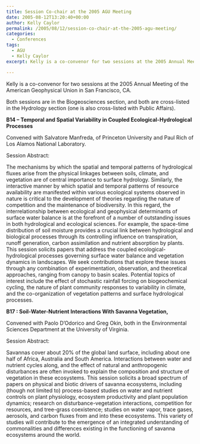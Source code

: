 ```yaml
---
title: Session Co-chair at the 2005 AGU Meeting
date: 2005-08-12T13:20:40+00:00
author: Kelly Caylor
permalink: /2005/08/12/session-co-chair-at-the-2005-agu-meeting/
categories:
  - Conferences
tags: 
  - AGU
  - Kelly Caylor
excerpt: Kelly is a co-convenor for two sessions at the 2005 Annual Meeting of the American Geophysical Union in San Francisco, CA.'

---
```



Kelly is a co-convenor for two sessions at the 2005 Annual Meeting of the American Geophysical Union in San Francisco, CA.


Both sessions are in the Biogeosciences section, and both are cross-listed in the Hydrology section (one is also cross-listed with Public Affairs). 

**B14 &#8211; Temporal and Spatial Variability in Coupled Ecological-Hydrological Processes**
  
Convened with Salvatore Manfreda, of Princeton University and Paul Rich of Los Alamos National Laboratory.

Session Abstract:
  
The mechanisms by which the spatial and temporal patterns of hydrological fluxes arise from the physical linkages between soils, climate, and vegetation are of central importance to surface hydrology. Similarly, the interactive manner by which spatial and temporal patterns of resource availability are manifested within various ecological systems observed in nature is critical to the development of theories regarding the nature of competition and the maintenance of biodiversity. In this regard, the interrelationship between ecological and geophysical determinants of surface water balance is at the forefront of a number of outstanding issues in both hydrological and ecological sciences. For example, the space-time distribution of soil moisture provides a crucial link between hydrological and biological processes through its controlling influence on transpiration, runoff generation, carbon assimilation and nutrient absorption by plants. This session solicits papers that address the coupled ecological-hydrological processes governing surface water balance and vegetation dynamics in landscapes. We seek contributions that explore these issues through any combination of experimentation, observation, and theoretical approaches, ranging from canopy to basin scales. Potential topics of interest include the effect of stochastic rainfall forcing on biogeochemical cycling, the nature of plant community responses to variability in climate, and the co-organization of vegetation patterns and surface hydrological processes.

**B17 : Soil-Water-Nutrient Interactions With Savanna Vegetation,**
  
Convened with Paolo D’Odorico and Greg Okin, both in the Environmental Sciences Department at the University of Virginia.

Session Abstract:
  
Savannas cover about 20% of the global land surface, including about one half of Africa, Australia and South America. Interactions between water and nutrient cycles along, and the effect of natural and anthropogenic disturbances are often invoked to explain the composition and structure of vegetation in these ecosystems. This session solicits a broad spectrum of papers on physical and biotic drivers of savanna ecosystems, including (though not limited to) process-based studies on water and nutrient controls on plant physiology, ecosystem productivity and plant population dynamics; research on disturbance-vegetation interactions, competition for resources, and tree-grass coexistence; studies on water vapor, trace gases, aerosols, and carbon fluxes from and into these ecosystems. This variety of studies will contribute to the emergence of an integrated understanding of commonalities and differences existing in the functioning of savanna ecosystems around the world.